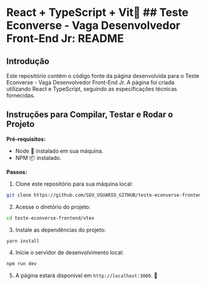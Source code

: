 # React + TypeScript + Vit🚀 ## Teste Econverse - Vaga Desenvolvedor Front-End Jr: README

## Introdução

Este repositório contém o código fonte da página desenvolvida para o Teste Econverse - Vaga Desenvolvedor Front-End Jr. A página foi criada utilizando React e TypeScript, seguindo as especificações técnicas fornecidas.

## Instruções para Compilar, Testar e Rodar o Projeto

**Pré-requisitos:**

- Node 🎨 instalado em sua máquina.
- NPM 📦 instalado.

**Passos:**

1. Clone este repositório para sua máquina local:

```bash
git clone https://github.com/SEU_USUARIO_GITHUB/teste-econverse-frontend.git
```

2. Acesse o diretório do projeto:

```bash
cd teste-econverse-frontend/vtex
```

3. Instale as dependências do projeto:

```bash
yarn install
```

4. Inicie o servidor de desenvolvimento local:

```bash
npm run dev
```

5. A página estará disponível em `http://localhost:3000`. 🚀
